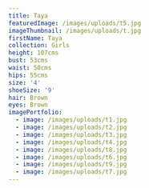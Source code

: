 ```yaml
---
title: Taya
featuredImage: /images/uploads/t5.jpg
imageThumbnail: /images/uploads/t.jpg
firstName: Taya
collection: Girls
height: 107cms
bust: 53cms
waist: 50cms
hips: 55cms
size: '4'
shoeSize: '9'
hair: Brown
eyes: Brown
imagePortfolio:
  - image: /images/uploads/t1.jpg
  - image: /images/uploads/t2.jpg
  - image: /images/uploads/t3.jpg
  - image: /images/uploads/t4.jpg
  - image: /images/uploads/t8.jpg
  - image: /images/uploads/t6.jpg
  - image: /images/uploads/t9.jpg
  - image: /images/uploads/t7.jpg
---
```


